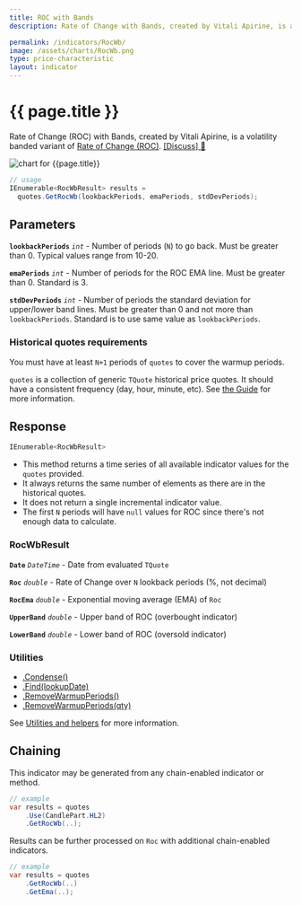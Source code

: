 ```yaml
---
title: ROC with Bands
description: Rate of Change with Bands, created by Vitali Apirine, is a volatility banded variant of the basic Rate of Change (ROC) indicator.

permalink: /indicators/RocWb/
image: /assets/charts/RocWb.png
type: price-characteristic
layout: indicator
---
```


# {{ page.title }}

Rate of Change (ROC) with Bands, created by Vitali Apirine, is a volatility banded variant of [Rate of Change (ROC)]({{site.baseurl}}/indicators/Roc/#content).
[[Discuss] :speech_balloon:]({{site.github.repository_url}}/discussions/242 "Community discussion about this indicator")

![chart for {{page.title}}]({{site.baseurl}}{{page.image}})

```csharp
// usage
IEnumerable<RocWbResult> results =
  quotes.GetRocWb(lookbackPeriods, emaPeriods, stdDevPeriods);
```

## Parameters

**`lookbackPeriods`** _`int`_ - Number of periods (`N`) to go back.  Must be greater than 0.  Typical values range from 10-20.

**`emaPeriods`** _`int`_ - Number of periods for the ROC EMA line.  Must be greater than 0.  Standard is 3.

**`stdDevPeriods`** _`int`_ - Number of periods the standard deviation for upper/lower band lines.  Must be greater than 0 and not more than `lookbackPeriods`.  Standard is to use same value as `lookbackPeriods`.

### Historical quotes requirements

You must have at least `N+1` periods of `quotes` to cover the warmup periods.

`quotes` is a collection of generic `TQuote` historical price quotes.  It should have a consistent frequency (day, hour, minute, etc).  See [the Guide]({{site.baseurl}}/guide/#historical-quotes) for more information.

## Response

```csharp
IEnumerable<RocWbResult>
```

- This method returns a time series of all available indicator values for the `quotes` provided.
- It always returns the same number of elements as there are in the historical quotes.
- It does not return a single incremental indicator value.
- The first `N` periods will have `null` values for ROC since there's not enough data to calculate.

### RocWbResult

**`Date`** _`DateTime`_ - Date from evaluated `TQuote`

**`Roc`** _`double`_ - Rate of Change over `N` lookback periods (%, not decimal)

**`RocEma`** _`double`_ - Exponential moving average (EMA) of `Roc`

**`UpperBand`** _`double`_ - Upper band of ROC (overbought indicator)

**`LowerBand`** _`double`_ - Lower band of ROC (oversold indicator)

### Utilities

- [.Condense()]({{site.baseurl}}/utilities#condense)
- [.Find(lookupDate)]({{site.baseurl}}/utilities#find-indicator-result-by-date)
- [.RemoveWarmupPeriods()]({{site.baseurl}}/utilities#remove-warmup-periods)
- [.RemoveWarmupPeriods(qty)]({{site.baseurl}}/utilities#remove-warmup-periods)

See [Utilities and helpers]({{site.baseurl}}/utilities#utilities-for-indicator-results) for more information.

## Chaining

This indicator may be generated from any chain-enabled indicator or method.

```csharp
// example
var results = quotes
    .Use(CandlePart.HL2)
    .GetRocWb(..);
```

Results can be further processed on `Roc` with additional chain-enabled indicators.

```csharp
// example
var results = quotes
    .GetRocWb(..)
    .GetEma(..);
```
